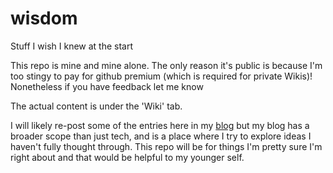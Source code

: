 # wisdom
Stuff I wish I knew at the start

This repo is mine and mine alone. The only reason it's public is because I'm too stingy to pay for github premium (which is required for private Wikis)! Nonetheless if you have feedback let me know

The actual content is under the 'Wiki' tab.

I will likely re-post some of the entries here in my [blog](https://jesseduffield.com/) but my blog has a broader scope than just tech, and is a place where I try to explore ideas I haven't fully thought through. This repo will be for things I'm pretty sure I'm right about and that would be helpful to my younger self.
